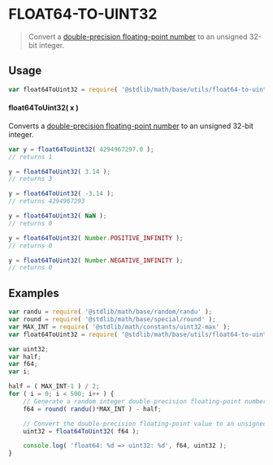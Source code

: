 FLOAT64-TO-UINT32
===

> Convert a [double-precision floating-point number][ieee754] to an unsigned 32-bit integer.


<section class="usage">

## Usage

``` javascript
var float64ToUint32 = require( '@stdlib/math/base/utils/float64-to-uint32' );
```

#### float64ToUint32( x )

Converts a [double-precision floating-point number][ieee754] to an unsigned 32-bit integer.

``` javascript
var y = float64ToUint32( 4294967297.0 );
// returns 1

y = float64ToUint32( 3.14 );
// returns 3

y = float64ToUint32( -3.14 );
// returns 4294967293

y = float64ToUint32( NaN );
// returns 0

y = float64ToUint32( Number.POSITIVE_INFINITY );
// returns 0

y = float64ToUint32( Number.NEGATIVE_INFINITY );
// returns 0
```

<!-- </usage> -->


<section class="examples">

## Examples

``` javascript
var randu = require( '@stdlib/math/base/random/randu' );
var round = require( '@stdlib/math/base/special/round' );
var MAX_INT = require( '@stdlib/math/constants/uint32-max' );
var float64ToUint32 = require( '@stdlib/math/base/utils/float64-to-uint32' );

var uint32;
var half;
var f64;
var i;

half = ( MAX_INT-1 ) / 2;
for ( i = 0; i < 500; i++ ) {
    // Generate a random integer double-precision floating-point number:
    f64 = round( randu()*MAX_INT ) - half;

    // Convert the double-precision floating-point value to an unsigned 32-bit integer:
    uint32 = float64ToUint32( f64 );

    console.log( 'float64: %d => uint32: %d', f64, uint32 );
}
```

<!-- </examples> -->


<section class="links">

[ieee754]: https://en.wikipedia.org/wiki/IEEE_754-1985

<!-- </links> -->
